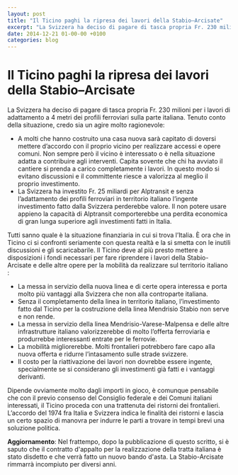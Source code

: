 ```yaml
---
layout: post
title: "Il Ticino paghi la ripresa dei lavori della Stabio–Arcisate"
excerpt: "La Svizzera ha deciso di pagare di tasca propria Fr. 230 milioni per i lavori di adattamento a 4 metri dei profili ferroviari sulla parte italiana. Tenuto conto della situazione, credo sia un agire molto ragionevole:"
date: 2014-12-21 01-00-00 +0100
categories: blog
---
```


# Il Ticino paghi la ripresa dei lavori della Stabio–Arcisate

La Svizzera ha deciso di pagare di tasca propria Fr. 230 milioni per i lavori di adattamento a 4 metri dei profili ferroviari sulla parte italiana. Tenuto conto della situazione, credo sia un agire molto ragionevole:

* A molti che hanno costruito una casa nuova sarà capitato di doversi mettere d’accordo con il proprio vicino per realizzare accessi e opere comuni. Non sempre però il vicino è interessato o è nella situazione adatta a contribuire agli interventi. Capita sovente che chi ha avviato il cantiere si prenda a carico completamente i lavori. In questo modo si evitano discussioni e il committente riesce a valorizza al meglio il proprio investimento.
* La Svizzera ha investito Fr. 25 miliardi per Alptransit e senza l’adattamento dei profili ferroviari in territorio italiano l’ingente investimento fatto dalla Svizzera perderebbe valore. Il non potere usare appieno la capacità di Alptransit comporterebbe una perdita economica di gran lunga superiore agli investimenti fatti in Italia.

Tutti sanno quale è la situazione finanziaria in cui si trova l’Italia. È ora che in Ticino ci si confronti seriamente con questa realtà e la si smetta con le inutili discussioni e gli scaricabarile. Il Ticino deve al più presto mettere a disposizioni i fondi necessari per fare riprendere i lavori della Stabio-Arcisate e delle altre opere per la mobilità da realizzare sul territorio italiano :

* La messa in servizio della nuova linea e di certe opera interessa e porta molto più vantaggi alla Svizzera che non alla controparte italiana.
* Senza il completamento della linea in territorio italiano, l’investimento fatto dal Ticino per la costruzione della linea Mendrisio Stabio non serve e non rende.
* La messa in servizio della linea Mendrisio-Varese-Malpensa e delle altre infrastrutture italiano valorizzerebbe di molto l’offerta ferroviaria e produrrebbe interessanti entrate per le ferrovie.
* La mobilità migliorerebbe. Molti frontalieri potrebbero fare capo alla nuova offerta e ridurre l’intasamento sulle strade svizzere.
* Il costo per la riattivazione dei lavori non dovrebbe essere ingente, specialmente se si considerano gli investimenti già fatti e i vantaggi derivanti.

Dipende ovviamente molto dagli importi in gioco, è comunque pensabile che con il previo consenso del Consiglio federale e dei Comuni italiani interessati, il Ticino proceda con una trattenuta dei ristorni dei frontalieri. L’accordo del 1974 fra Italia e Svizzera indica le finalità dei ristorni e lascia un certo spazio di manovra per indurre le parti a trovare in tempi brevi una soluzione politica.

**Aggiornamento**: Nel frattempo, dopo la pubblicazione di questo scritto, si è saputo che il contratto d'appalto per la realizzazione della tratta italiana è stato disdetto e che verrà fatto un nuovo bando d'asta. La Stabio-Arcisate rimmarrà incompiuto per diversi anni. 

